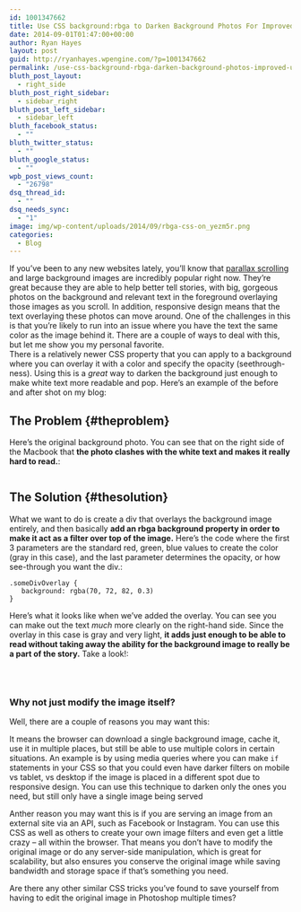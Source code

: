 ```yaml
---
id: 1001347662
title: Use CSS background:rbga to Darken Background Photos For Improved UX
date: 2014-09-01T01:47:00+00:00
author: Ryan Hayes
layout: post
guid: http://ryanhayes.wpengine.com/?p=1001347662
permalink: /use-css-background-rbga-darken-background-photos-improved-ux/
bluth_post_layout:
  - right_side
bluth_post_right_sidebar:
  - sidebar_right
bluth_post_left_sidebar:
  - sidebar_left
bluth_facebook_status:
  - ""
bluth_twitter_status:
  - ""
bluth_google_status:
  - ""
wpb_post_views_count:
  - "26798"
dsq_thread_id:
  - ""
dsq_needs_sync:
  - "1"
image: img/wp-content/uploads/2014/09/rbga-css-on_yezm5r.png
categories:
  - Blog
---
```

If you&#8217;ve been to any new websites lately, you&#8217;ll know that [parallax scrolling](http://en.wikipedia.org/wiki/Parallax_scrolling) and large background images are incredibly popular right now. They&#8217;re great because they are able to help better tell stories, with big, gorgeous photos on the background and relevant text in the foreground overlaying those images as you scroll. In addition, responsive design means that the text overlaying these photos can move around. One of the challenges in this is that you&#8217;re likely to run into an issue where you have the text the same color as the image behind it. There are a couple of ways to deal with this, but let me show you my personal favorite.  
There is a relatively newer CSS property that you can apply to a background where you can overlay it with a color and specify the opacity (seethrough-ness). Using this is a _great_ way to darken the background just enough to make white text more readable and pop. Here&#8217;s an example of the before and after shot on my blog:  
<!--more-->

## The Problem {#theproblem}

Here&#8217;s the original background photo. You can see that on the right side of the Macbook that **the photo clashes with the white text and makes it really hard to read.**:<section id="image\_upload\_2" class="js-drop-zone pre-image-uploader">

<img class="js-upload-target" src="http://res.cloudinary.com/ryanhayes-net/image/upload/v1408201310/rbga-css-off_vupjyt.png" alt="" /> </section> 

## The Solution {#thesolution}

What we want to do is create a div that overlays the background image entirely, and then basically **add an rbga background property in order to make it act as a filter over top of the image.** Here&#8217;s the code where the first 3 parameters are the standard red, green, blue values to create the color (gray in this case), and the last parameter determines the opacity, or how see-through you want the div.:

    .someDivOverlay {
       background: rgba(70, 72, 82, 0.3)
    }
    

Here&#8217;s what it looks like when we&#8217;ve added the overlay. You can see you can make out the text _much_ more clearly on the right-hand side. Since the overlay in this case is gray and very light, **it adds just enough to be able to read without taking away the ability for the background image to really be a part of the story.** Take a look!:

&nbsp;<section id="image\_upload\_3" class="js-drop-zone pre-image-uploader">

<img class="js-upload-target" src="http://res.cloudinary.com/ryanhayes-net/image/upload/v1408201310/rbga-css-on_yezm5r.png" alt="" /> </p> 

<div class="description" style="display: none;">
  Add image of <strong>With the rbga CSS property</strong>
</div>

### Why not just modify the image itself?</section> 

Well, there are a couple of reasons you may want this:

It means the browser can download a single background image, cache it, use it in multiple places, but still be able to use multiple colors in certain situations. An example is by using media queries where you can make `if` statements in your CSS so that you could even have darker filters on mobile vs tablet, vs desktop if the image is placed in a different spot due to responsive design. You can use this technique to darken only the ones you need, but still only have a single image being served

Anther reason you may want this is if you are serving an image from an external site via an API, such as Facebook or Instagram. You can use this CSS as well as others to create your own image filters and even get a little crazy &#8211; all within the browser. That means you don&#8217;t have to modify the original image or do any server-side manipulation, which is great for scalability, but also ensures you conserve the original image while saving bandwidth and storage space if that&#8217;s something you need.

Are there any other similar CSS tricks you&#8217;ve found to save yourself from having to edit the original image in Photoshop multiple times?